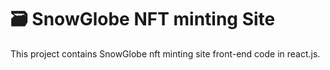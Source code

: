 # 🗃 SnowGlobe NFT minting Site

This project contains SnowGlobe nft minting site front-end code in react.js.
